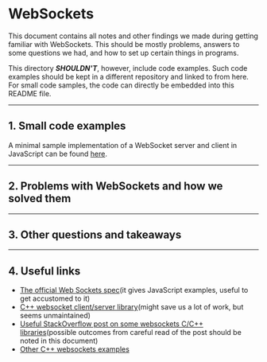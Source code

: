# WebSockets

This document contains all notes and other findings we made during getting
familiar with WebSockets. This should be mostly problems, answers to some
questions we had, and how to set up certain things in programs.

This directory _**SHOULDN'T**_, however, include code examples. Such code
examples should be kept in a different repository and linked to from here. For
small code samples, the code can directly be embedded into this README file.

---

## 1. Small code examples

A minimal sample implementation of a WebSocket server and client in JavaScript can be found [here](https://github.com/RemoteBoatX/test-websocket-webrtc/tree/main/websocket).

---

## 2. Problems with WebSockets and how we solved them

---

## 3. Other questions and takeaways

---

## 4. Useful links

- [The official Web Sockets spec](https://html.spec.whatwg.org/multipage/web-sockets.html)(it gives JavaScript examples, useful to get accustomed to it)
- [C++ websocket client/server library](https://github.com/zaphoyd/websocketpp)(might save us a lot of work, but seems unmaintained)
- [Useful StackOverflow post on some websockets C/C++ libraries](https://stackoverflow.com/questions/9528811/websocket-client-in-c)(possible
outcomes from careful read of the post should be noted in this document)
- [Other C++ websockets examples](https://example-code.com/cpp/websocket.asp)
